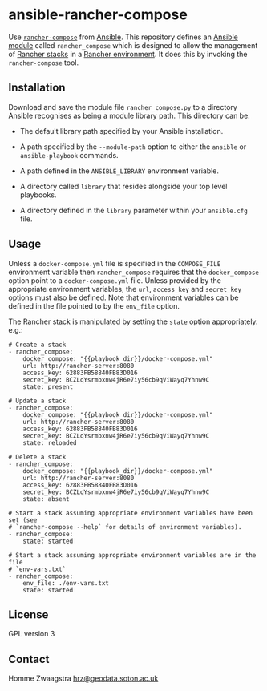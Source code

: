 # ansible-rancher-compose

Use [`rancher-compose`](http://docs.rancher.com/rancher/rancher-compose/) from
[Ansible](https://www.ansible.com/).  This repository defines an
[Ansible module](http://docs.ansible.com/ansible/modules.html) called
`rancher_compose` which is designed to allow the management of
[Rancher stacks](http://docs.rancher.com/rancher/concepts/#stacks) in a
[Rancher environment](http://docs.rancher.com/rancher/concepts/#environments).
It does this by invoking the `rancher-compose` tool.

## Installation

Download and save the module file `rancher_compose.py` to a directory Ansible
recognises as being a module library path.  This directory can be:

* The default library path specified by your Ansible installation.

* A path specified by the `--module-path` option to either the `ansible` or
  `ansible-playbook` commands.

* A path defined in the `ANSIBLE_LIBRARY` environment variable.

* A directory called `library` that resides alongside your top level playbooks.

* A directory defined in the `library` parameter within your `ansible.cfg` file.

## Usage

Unless a `docker-compose.yml` file is specified in the `COMPOSE_FILE`
environment variable then `rancher_compose` requires that the `docker_compose`
option point to a `docker-compose.yml` file.  Unless provided by the appropriate
environment variables, the `url`, `access_key` and `secret_key` options must
also be defined.  Note that environment variables can be defined in the file
pointed to by the `env_file` option.

The Rancher stack is manipulated by setting the `state` option
appropriately. e.g.:

```
# Create a stack
- rancher_compose:
    docker_compose: "{{playbook_dir}}/docker-compose.yml"
    url: http://rancher-server:8080
    access_key: 62883FB58840FB83D016
    secret_key: BCZLqYsrmbxnw4jR6e7iy56cb9qViWayq7Yhnw9C
    state: present

# Update a stack
- rancher_compose:
    docker_compose: "{{playbook_dir}}/docker-compose.yml"
    url: http://rancher-server:8080
    access_key: 62883FB58840FB83D016
    secret_key: BCZLqYsrmbxnw4jR6e7iy56cb9qViWayq7Yhnw9C
    state: reloaded

# Delete a stack
- rancher_compose:
    docker_compose: "{{playbook_dir}}/docker-compose.yml"
    url: http://rancher-server:8080
    access_key: 62883FB58840FB83D016
    secret_key: BCZLqYsrmbxnw4jR6e7iy56cb9qViWayq7Yhnw9C
    state: absent

# Start a stack assuming appropriate environment variables have been set (see
# `rancher-compose --help` for details of environment variables).
- rancher_compose:
    state: started

# Start a stack assuming appropriate environment variables are in the file
# `env-vars.txt`
- rancher_compose:
    env_file: ./env-vars.txt
    state: started
```

## License

GPL version 3

## Contact

Homme Zwaagstra <hrz@geodata.soton.ac.uk>
